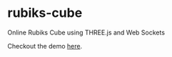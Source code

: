 # rubiks-cube

Online Rubiks Cube using THREE.js and Web Sockets

Checkout the demo [here](https://rubiks.alexlc.org).
